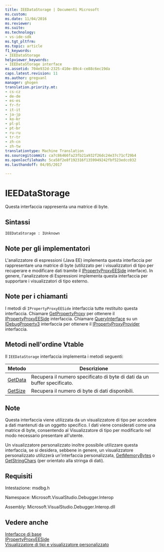 ```yaml
---
title: IEEDataStorage | Documenti Microsoft
ms.custom: 
ms.date: 11/04/2016
ms.reviewer: 
ms.suite: 
ms.technology:
- vs-ide-sdk
ms.tgt_pltfrm: 
ms.topic: article
f1_keywords:
- IEEDataStorage
helpviewer_keywords:
- IEEDataStorage interface
ms.assetid: 704e932d-2325-410e-89c4-ce88c6ec19da
caps.latest.revision: 11
ms.author: gregvanl
manager: ghogen
translation.priority.mt:
- cs-cz
- de-de
- es-es
- fr-fr
- it-it
- ja-jp
- ko-kr
- pl-pl
- pt-br
- ru-ru
- tr-tr
- zh-cn
- zh-tw
translationtype: Machine Translation
ms.sourcegitcommit: ca7c86466fa23fb21a932f26dc24e37c71cf29b4
ms.openlocfilehash: 5ca58f2e8f192316f1359949242fbf523edcc032
ms.lasthandoff: 04/05/2017

---
```

# <a name="ieedatastorage"></a>IEEDataStorage
Questa interfaccia rappresenta una matrice di byte.  
  
## <a name="syntax"></a>Sintassi  
  
```  
IEEDataStorage : IUnknown  
```  
  
## <a name="notes-for-implementers"></a>Note per gli implementatori  
 L'analizzatore di espressioni (Java EE) implementa questa interfaccia per rappresentare una matrice di byte (utilizzato per i visualizzatori di tipo per recuperare e modificare dati tramite il [IPropertyProxyEESide](../../../extensibility/debugger/reference/ipropertyproxyeeside.md) interface). In genere, l'analizzatore di Espressioni implementa questa interfaccia per supportare i visualizzatori di tipo esterno.  
  
## <a name="notes-for-callers"></a>Note per i chiamanti  
 I metodi di `IPropertyProxyEESide` interfaccia tutte restituito questa interfaccia. Chiamare [GetPropertyProxy](../../../extensibility/debugger/reference/ipropertyproxyprovider-getpropertyproxy.md) per ottenere il [IPropertyProxyEESide](../../../extensibility/debugger/reference/ipropertyproxyeeside.md) interfaccia. Chiamare [QueryInterface](/cpp/atl/queryinterface) su un [IDebugProperty3](../../../extensibility/debugger/reference/idebugproperty3.md) interfaccia per ottenere il [IPropertyProxyProvider](../../../extensibility/debugger/reference/ipropertyproxyprovider.md) interfaccia.  
  
## <a name="methods-in-vtable-order"></a>Metodi nell'ordine Vtable  
 Il `IEEDataStorage` interfaccia implementa i metodi seguenti:  
  
|Metodo|Descrizione|  
|------------|-----------------|  
|[GetData](../../../extensibility/debugger/reference/ieedatastorage-getdata.md)|Recupera il numero specificato di byte di dati da un buffer specificato.|  
|[GetSize](../../../extensibility/debugger/reference/ieedatastorage-getsize.md)|Recupera il numero di byte di dati disponibili.|  
  
## <a name="remarks"></a>Note  
 Questa interfaccia viene utilizzata da un visualizzatore di tipo per accedere a dati mantenuti da un oggetto specifico. I dati viene considerati come una matrice di byte, consentendo al Visualizzatore di tipo per modificarlo nel modo necessario presentare all'utente.  
  
 Un visualizzatore personalizzato inoltre possibile utilizzare questa interfaccia, se si desidera, sebbene in genere, un visualizzatore personalizzato utilizzerà un'interfaccia personalizzata, [GetMemoryBytes](../../../extensibility/debugger/reference/idebugproperty2-getmemorybytes.md) o [GetStringChars](../../../extensibility/debugger/reference/idebugproperty3-getstringchars.md) (per orientato alla stringa di dati).  
  
## <a name="requirements"></a>Requisiti  
 Intestazione: msdbg.h  
  
 Namespace: Microsoft.VisualStudio.Debugger.Interop  
  
 Assembly: Microsoft.VisualStudio.Debugger.Interop.dll  
  
## <a name="see-also"></a>Vedere anche  
 [Interfacce di base](../../../extensibility/debugger/reference/core-interfaces.md)   
 [IPropertyProxyEESide](../../../extensibility/debugger/reference/ipropertyproxyeeside.md)   
 [Visualizzatore di tipi e visualizzatore personalizzato](../../../extensibility/debugger/type-visualizer-and-custom-viewer.md)
